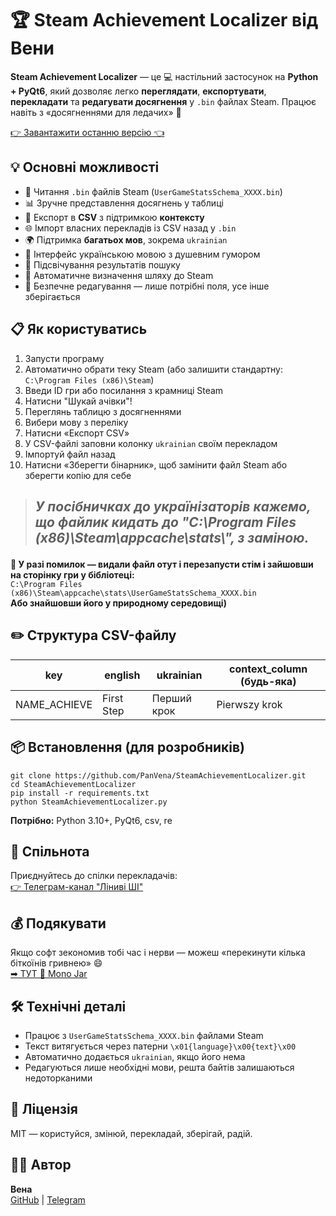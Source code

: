 
<h1>🏆 Steam Achievement Localizer від Вени</h1>

<p><strong>Steam Achievement Localizer</strong> — це 💻 настільний застосунок на <strong>Python + PyQt6</strong>, який дозволяє легко <strong>переглядати</strong>, <strong>експортувати</strong>, <strong>перекладати</strong> та <strong>редагувати досягнення</strong> у <code>.bin</code> файлах Steam. Працює навіть з «досягненнями для ледачих» 👀</p>

<p><a class="button-link" href="https://github.com/PanVena/SteamAchievementLocalizer/releases/latest" target="_blank">👉 Завантажити останню версію 👈</a></p>

<h2>💡 Основні можливості</h2>
<ul>
    <li>📂 Читання <code>.bin</code> файлів Steam (<code>UserGameStatsSchema_XXXX.bin</code>)</li>
    <li>📊 Зручне представлення досягнень у таблиці</li>
    <li>🧾 Експорт в <strong>CSV</strong> з підтримкою <strong>контексту</strong></li>
    <li>🌐 Імпорт власних перекладів із CSV назад у <code>.bin</code></li>
    <li>🌍 Підтримка <strong>багатьох мов</strong>, зокрема <code>ukrainian</code></li>
    <li>🤖 Інтерфейс українською мовою з душевним гумором</li>
    <li>🧠 Підсвічування результатів пошуку</li>
    <li>🔎 Автоматичне визначення шляху до Steam</li>
    <li>🔐 Безпечне редагування — лише потрібні поля, усе інше зберігається</li>
</ul>

<h2>📋 Як користуватись</h2>
<ol>
    <li>Запусти програму</li>
    <li>Автоматично обрати теку Steam (або залишити стандартну: <code>C:\Program Files (x86)\Steam</code>)</li>
    <li>Введи ID гри або посилання з крамниці Steam</li>
    <li>Натисни "Шукай ачівки"!</li>
    <li>Переглянь таблицю з досягненнями</li>
    <li>Вибери мову з переліку</li>
    <li>Натисни «Експорт CSV» </li>
    <li>У CSV-файлі заповни колонку <code>ukrainian</code> своїм перекладом</li>
    <li>Імпортуй файл назад</li>
    <li>Натисни «Зберегти бінарник», щоб замінити файл Steam або зберегти копію для себе</li>
</ol>

<blockquote>
   <h2> <p><strong><i>У посібничках до українізаторів кажемо, що файлик кидать до "C:\Program Files (x86)\Steam\appcache\stats\", з заміною.</i></strong></p></h2>
</blockquote>

<p><strong>🧯 У разі помилок — видали файл отут і перезапусти стім і зайшовши на сторінку гри у бібліотеці:</strong><br>
<code>C:\Program Files (x86)\Steam\appcache\stats\UserGameStatsSchema_XXXX.bin</code><br>
<strong>Або знайшовши його у природному середовищі)</strong></p>

<h2>✏️ Структура CSV-файлу</h2>

<table>
    <thead>
        <tr>
            <th>key</th>
            <th>english</th>
            <th>ukrainian</th>
            <th>context_column (будь-яка)</th>
        </tr>
    </thead>
    <tbody>
        <tr>
            <td>NAME_ACHIEVE</td>
            <td>First Step</td>
            <td>Перший крок</td>
            <td>Pierwszy krok</td>
        </tr>
    </tbody>
</table>


<h2>📦 Встановлення (для розробників)</h2>
<pre><code>git clone https://github.com/PanVena/SteamAchievementLocalizer.git
cd SteamAchievementLocalizer
pip install -r requirements.txt
python SteamAchievementLocalizer.py
</code></pre>
<p><strong>Потрібно:</strong> Python 3.10+, PyQt6, csv, re</p>

<h2>👥 Спільнота</h2>
<p>Приєднуйтесь до спілки перекладачів:<br>
<a href="https://t.me/linyvi_sh_ji" target="_blank">👉 Телеграм-канал "Ліниві ШІ"</a></p>

<h2>💰 Подякувати</h2>
<p>Якщо софт зекономив тобі час і нерви — можеш «перекинути кілька біткоїнів гривнею» 😄<br>
<a href="https://send.monobank.ua/jar/47ipoRVJAk" target="_blank">➡ ТУТ 🌻 Mono Jar</a></p>

<h2>🛠 Технічні деталі</h2>
<ul>
    <li>Працює з <code>UserGameStatsSchema_XXXX.bin</code> файлами Steam</li>
    <li>Текст витягується через патерни <code>\x01{language}\x00{text}\x00</code></li>
    <li>Автоматично додається <code>ukrainian</code>, якщо його нема</li>
    <li>Редагуються лише необхідні мови, решта байтів залишаються недоторканими</li>
</ul>

<h2>🔖 Ліцензія</h2>
<p>MIT — користуйся, змінюй, перекладай, зберігай, радій.</p>

<h2>🧑‍💻 Автор</h2>
<p><strong>Вена</strong><br>
<a href="https://github.com/PanVena" target="_blank">GitHub</a> | <a href="https://t.me/Pan_Vena" target="_blank">Telegram</a></p>


